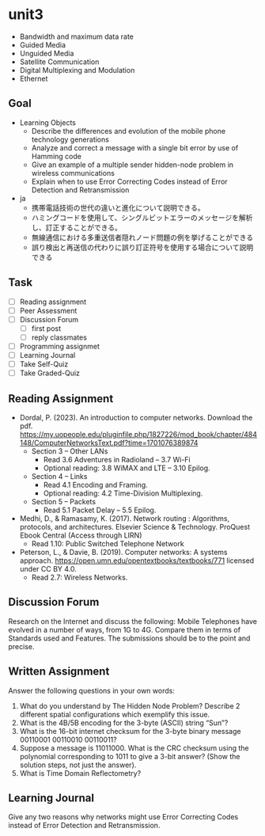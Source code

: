 # unit3

- Bandwidth and maximum data rate
- Guided Media
- Unguided Media
- Satellite Communication
- Digital Multiplexing and Modulation
- Ethernet

## Goal

- Learning Objects
  - Describe the differences and evolution of the mobile phone technology generations
  - Analyze and correct a message with a single bit error by use of Hamming code
  - Give an example of a multiple sender hidden-node problem in wireless communications
  - Explain when to use Error Correcting Codes instead of Error Detection and Retransmission
- ja
  - 携帯電話技術の世代の違いと進化について説明できる。
  - ハミングコードを使用して、シングルビットエラーのメッセージを解析し、訂正することができる。
  - 無線通信における多重送信者隠れノード問題の例を挙げることができる
  - 誤り検出と再送信の代わりに誤り訂正符号を使用する場合について説明できる

## Task

- [ ] Reading assignment
- [ ] Peer Assessment
- [ ] Discussion Forum
  - [ ] first post
  - [ ] reply classmates
- [ ] Programming assignmet
- [ ] Learning Journal
- [ ] Take Self-Quiz
- [ ] Take Graded-Quiz

## Reading Assignment

- Dordal, P. (2023). An introduction to computer networks. Download the pdf. <https://my.uopeople.edu/pluginfile.php/1827226/mod_book/chapter/484148/ComputerNetworksText.pdf?time=1701076389874>
  - Section 3 – Other LANs
    - Read 3.6 Adventures in Radioland – 3.7 Wi-Fi
    - Optional reading: 3.8 WiMAX and LTE – 3.10 Epilog.
  - Section 4 – Links
    - Read 4.1 Encoding and Framing.
    - Optional reading: 4.2 Time-Division Multiplexing.
  - Section 5 – Packets
    - Read 5.1 Packet Delay – 5.5 Epilog.
- Medhi, D., & Ramasamy, K. (2017).  Network routing : Algorithms, protocols, and architectures. Elsevier Science & Technology. ProQuest Ebook Central (Access through LIRN)
  - Read 1.10: Public Switched Telephone Network
- Peterson, L., & Davie, B. (2019). Computer networks: A systems approach. <https://open.umn.edu/opentextbooks/textbooks/771> licensed under CC BY 4.0.
  - Read 2.7: Wireless Networks.

## Discussion Forum

Research on the Internet and discuss the following:
Mobile Telephones have evolved in a number of ways, from 1G to 4G. Compare them in terms of Standards used and Features. The submissions should be to the point and precise.

## Written Assignment

Answer the following questions in your own words:

1. What do you understand by The Hidden Node Problem? Describe 2 different spatial configurations which exemplify this issue.
2. What is the 4B/5B encoding for the 3-byte (ASCII) string “Sun”?
3. What is the 16-bit internet checksum for the 3-byte binary message 00110001 00110010 00110011?
4. Suppose a message is 11011000. What is the CRC checksum using the polynomial corresponding to 1011 to give a 3-bit answer? (Show the solution steps, not just the answer).
5. What is Time Domain Reflectometry?

## Learning Journal

Give any two reasons why networks might use Error Correcting Codes instead of Error Detection and Retransmission.
